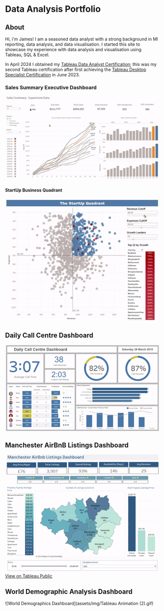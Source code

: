 # Data Analysis Portfolio

## About

Hi, i'm James! I am a seasoned data analyst with a strong background in MI reporting, data analysis, and data visualisation. I started this site to showcase my experience with data analysis and visualisation using Tableau, SQL & Excel.  

In April 2024 I obtained my [Tableau Data Analyst Certification](https://www.credly.com/badges/56065f86-bdd9-4863-a18e-eeb7be74cf17/public_url); this was my second Tableau certification after first achieving the [Tableau Desktop Specialist Certification](https://www.credly.com/badges/98053c2c-3344-449c-a48c-f7127e5c20cf/public_url) in June 2023. 


### Sales Summary Executive Dashboard
![Sales Summary](assets/img/Tableau-SalesSummary-ezgif.com-crop.gif)



#### StartUp Business Quadrant
![StartUp Business Quadrant](assets/img/StartUpQuadrant.gif)



## Daily Call Centre Dashboard
![Call Centre Dashboard](assets/img/CallCentreDashboard.gif)



## Manchester AirBnB Listings Dashboard
![Manchester AirBnB Listings Dashboard](assets/img/Tableau-ManchesterAirBnBListingsDashboard.gif)
[View on Tableau Public](https://public.tableau.com/views/ManchesterAirBnBListingsDashboard/Dashboard1?:language=en-GB&:sid=&:display_count=n&:origin=viz_share_link) 



## World Demographic Analysis Dashboard
![World Demographics Dashboard](assets/img/Tableau Animation (2).gif)



